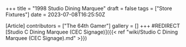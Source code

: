 +++
title = "1998 Studio Dining Marquee"
draft = false
tags = ["Store Fixtures"]
date = 2023-07-08T16:25:50Z

[Article]
contributors = ["The 64th Gamer"]
gallery = []
+++
#REDIRECT [Studio C Dining Marquee (CEC Signage)]({{< ref "wiki/Studio C Dining Marquee (CEC Signage).md" >}})